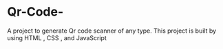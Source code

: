 # Qr-Code-
A project to generate Qr code scanner of any type. This project is built by using HTML , CSS , and JavaScript
